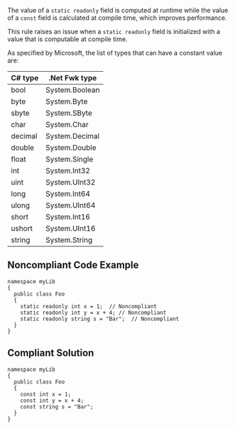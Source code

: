 The value of a `static readonly` field is computed at runtime while the value of a `const` field is calculated at compile time, which improves performance.
 
This rule raises an issue when a `static readonly` field is initialized with a value that is computable at compile time.
 
As specified by Microsoft, the list of types that can have a constant value are:

| C# type | .Net Fwk type |
| --- | --- |
| bool | System.Boolean |
| byte | System.Byte |
| sbyte | System.SByte |
| char | System.Char |
| decimal | System.Decimal |
| double | System.Double |
| float | System.Single |
| int | System.Int32 |
| uint | System.UInt32 |
| long | System.Int64 |
| ulong | System.UInt64 |
| short | System.Int16 |
| ushort | System.UInt16 |
| string | System.String |

## Noncompliant Code Example

    namespace myLib
    {
      public class Foo
      {
        static readonly int x = 1;  // Noncompliant
        static readonly int y = x + 4; // Noncompliant
        static readonly string s = "Bar";  // Noncompliant
      }
    }

## Compliant Solution

    namespace myLib
    {
      public class Foo
      {
        const int x = 1;
        const int y = x + 4;
        const string s = "Bar";
      }
    }